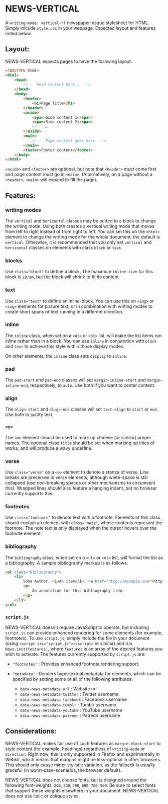 #  NEWS-VERTICAL  #

A `writing-mode: vertical-rl` newspaper-esque stylesheet for HTML.
Simply inlcude `style.css` in your webpage.
Expected layout and features noted below.

##  Layout:  ##

NEWS-VERTICAL expects pages to have the following layout:

```html
<!DOCTYPE html>
<html>
    <head>
        <!--  head content here …  -->
    </head>
    <body>
        <header>
            <h1>Page Title</h1>
        </header>
        <aside>
            <span>Side content 1</span>
            <span>Side content 2</span>
            <!--  …  -->
        </aside>
        <main>
            <!--  Page content goes here  -->
        </main>
        <footer>Footer content</footer>
    </body>
</html>
```

`<aside>` and `<footer>` are optional, but note that `<header>` must come first and page content must go in `<main>`.
(Alternatively, on a page without a `<header>`, `<main>` will expand to fill the page).

##  Features:  ##

###  writing modes  ###

The `vertical` and `horizontal` classes may be added to a block to change the writing mode.
Using both creates a vertical writing mode that moves from left to right instead of from right to left.
You can set this on the `<html>` element to change the writing mode for the whole document; the default is `vertical`.
Otherwise, it is recommended that you only set `vertical` and `horizontal` classes on elements with class `block` or `text`.

###  blocks  ###

Use `class="block"` to define a block. The maximum `inline-size` for this block is `18rem`, but the block will shrink to fit its content.

###  text  ###

Use `class="text"` to define an inline-block.
You can use this on `<img>` or `<svg>` elements for picture text, or in combination with writing modes to create short spans of text running in a different direction.

###  inline  ###

The `inline` class, when set on a `<ul>` or `<ol>` list, will make the list items run inline rather than in a block.
You can use `inline` in conjunction with `block` and `text` to achieve this style within those display modes.

On other elements, the `inline` class sets `display` to `inline`.

###  pad  ###

The `pad-start` and `pad-end` classes will set `margin-inline-start` and `margin-inline-end`, respectively, to `auto`.
Use both if you want to center content.

###  align  ###

The `align-start` and `align-end` classes will set `text-align` to `start` or `end`.
Use both to justify text.

###  `<u>`  ###

The `<u>` element should be used to mark up chinese (or similar) proper names.
The optional class `title` should be set when marking up titles of works, and will produce a wavy underline.

###  verse  ###

Use `class="verse"` on a `<p>` element to denote a stanza of verse.
Line breaks are preserved in verse elements, although white-space is still collapsed (use non-breaking spaces or other mechanisms to circumvent this).
Wrapped lines should also feature a hanging indent, but no browser currently supports this.

###  footnotes  ###

Use `class="footnote"` to denote text with a footnote.
Elements of this class should contain an element with `class="note"`, whose contents represent the footnote.
The note text is only displayed when the cursor hovers over the footnote element.

###  bibliography  ###

The `bibliography` class, when set on a `<ul>` or `<ol>` list, will format the list as a bibliography.
A sample bibliography markup is as follows:

```html
<ul class="bibliography">
    <li>
        Some Author. <i>An item</i>. <a href="http://example.com">http://example.com</a>.
        <p>
            An annotation for this bibliography item.
        </p>
    </li>
</ul>
```

###  `script.js`  ###

NEWS-VERTICAL doesn't require JavaScript to operate, but including `script.js` can provide enhanced rendering for some elements (for example, footnotes).
To use `script.js`; simply include the file in your document (using `<script src="script.js"></script>` or similar) and run `News.init(features)`, where `features` is an array of the desired features you wish to activate.
The features currently supported by `script.js` are:

- `"footnotes"` : Provides enhanced footnote rendering support.

- `"metadata"` : Renders hypertextual metadata for elements, which can be specified by setting some or all of the following attributes:

    - `data-news-metadata-url` : Website url
    - `data-news-metadata-twitter` : Twitter username
    - `data-news-metadata-facebook` : Facebook username
    - `data-news-metadata-tumblr` : Tumblr username
    - `data-news-metadata-youtube` : YouTube username
    - `data-news-metadata-patreon` : Patreon username

##  Considerations:  ##

NEWS-VERTICAL makes fair use of such features as `margin-block-start` to style content (for example, headings) regardless of `writing-mode` or `direction`.
Right now, this is only supported in Firefox and expirimentally in Webkit, which means that margins might be less-optimal in other browsers.
This should only cause minor stylistic variation, as the fallback is usually graceful (in worst-case-scenarios, the browser default).

NEWS-VERTICAL does not choose fonts, but is designed around the following font-weights: `200`, `300`, `400`, `600`, `700`, `900`.
Be sure to select fonts that support these weights elsewhere in your document.
NEWS-VERTICAL does not use italic or oblique styles.
